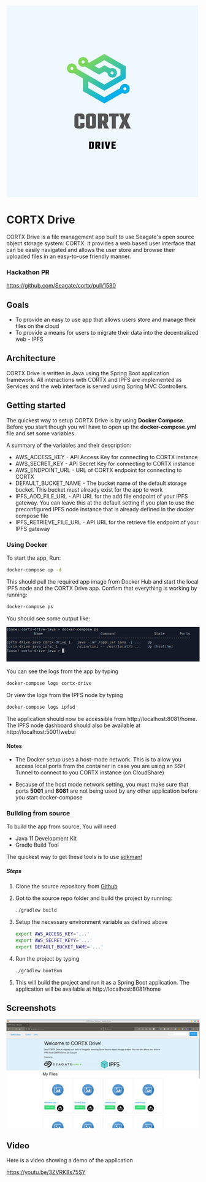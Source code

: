 ![](./docs/img/cortx-drive-logo.jpeg)

# CORTX Drive

CORTX Drive is a file management app built to use Seagate's open source object storage system: CORTX. it provides a web based user interface that can be easily navigated and allows the user store and browse their uploaded files in an easy-to-use friendly manner.

### Hackathon PR

https://github.com/Seagate/cortx/pull/1580

## Goals

- To provide an easy to use app that allows users store and manage their files on the cloud
- To provide a means for users to migrate their data into the decentralized web - IPFS



## Architecture

CORTX Drive is written in Java using the Spring Boot application framework. All interactions with CORTX and IPFS are implemented as Services and the web interface is served using Spring MVC Controllers.



## Getting started

The quickest way to setup CORTX Drive is by using **Docker Compose**. Before you start though you will have to open up the **docker-compose.yml** file and set some variables.

A summary of the variables and their description:

- AWS_ACCESS_KEY - API Access Key for connecting to CORTX instance
- AWS_SECRET_KEY - API Secret Key for connecting to CORTX instance
- AWS_ENDPOINT_URL - URL of CORTX endpoint for connecting to CORTX 
- DEFAULT_BUCKET_NAME - The bucket name of the default storage bucket. This bucket must already exist for the app to work
- IPFS_ADD_FILE_URL - API URL for the add file endpoint of your IPFS gateway. You can leave this at the default setting if you plan to use the preconfigured IPFS node instance that is already defined in the docker compose file
- IPFS_RETRIEVE_FILE_URL - API URL for the retrieve file endpoint of your IPFS gateway



### Using Docker

To start the app, Run:

```bash
docker-compose up -d
```

This should pull the required app image from Docker Hub and start the local IPFS node and the CORTX Drive app. Confirm that everything is working by running:

```bash
docker-compose ps
```

You should see some output like:

![](./docs/img/screenshot-media-2.png)

You can see the logs from the app by typing

```bash
docker-compose logs cortx-drive
```

Or view the logs from the IPFS node by typing

```bash
docker-compose logs ipfsd
```

The application should now be accessible from http://localhost:8081/home. The IPFS node dashboard should also be available at http://localhost:5001/webui

#### Notes

- The Docker setup uses a host-mode network. This is to allow you access local ports from the container in case you are using an SSH Tunnel to connect to you CORTX instance (on CloudShare)

- Because of the host mode network setting, you must make sure that ports **5001** and **8081** are not being used by any other application before you start docker-compose

### Building from source

To build the app from source, You will need

- Java 11 Development Kit
- Gradle Build Tool

The quickest way to get these tools is to use [sdkman!](https://sdkman.io/)

##### Steps

1. Clone the source repository from [Github](https://github.com/kurosouza/cortx-drive) 

2. Got to the source repo folder and build the project by running:

   ```bash
   ./gradlew build
   ```

3. Setup the necessary environment variable as defined above

   ```bash
   export AWS_ACCESS_KEY='...'
   export AWS_SECRET_KEYY='...'
   export DEFAULT_BUCKET_NAME='...'
   ```

4. Run the project by typing

   ```bash
   ./gradlew bootRun
   ```

5. This will build the project and run it as a Spring Boot application. The application will be available at http://localhost:8081/home



## Screenshots

![](./docs/img/screenshot-media-1.png)



## Video

Here is a video showing a demo of the application

https://youtu.be/3ZVRK8s75SY